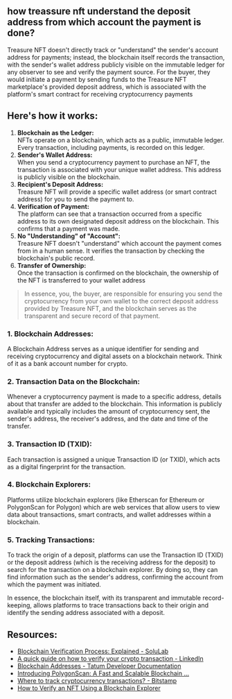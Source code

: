 ## how treassure nft understand the deposit address from which account the payment is done?

Treasure NFT doesn't directly track or "understand" the sender's account address for payments; instead, the blockchain itself records the transaction, with the sender's wallet address publicly visible on the immutable ledger for any observer to see and verify the payment source. For the buyer, they would initiate a payment by sending funds to the Treasure NFT marketplace's provided deposit address, which is associated with the platform's smart contract for receiving cryptocurrency payments


## Here's how it works:
1. **Blockchain as the Ledger:** <br/>
   NFTs operate on a blockchain, which acts as a public, immutable ledger. Every transaction, including payments, is recorded on this ledger.
2. **Sender's Wallet Address:** <br/>
   When you send a cryptocurrency payment to purchase an NFT, the transaction is associated with your unique wallet address. This address is publicly visible on the blockchain.
3. **Recipient's Deposit Address:** <br/>
   Treasure NFT will provide a specific wallet address (or smart contract address) for you to send the payment to.
4. **Verification of Payment:** <br/>
   The platform can see that a transaction occurred from a specific address to its own designated deposit address on the blockchain. This confirms that a payment was made.
5. **No "Understanding" of "Account":** <br/>
   Treasure NFT doesn't "understand" which account the payment comes from in a human sense. It verifies the transaction by checking the blockchain's public record.
6. **Transfer of Ownership:** <br/>
   Once the transaction is confirmed on the blockchain, the ownership of the NFT is transferred to your wallet address

> In essence, you, the buyer, are responsible for ensuring you send the cryptocurrency from your own wallet to the correct deposit address provided by Treasure NFT, and the blockchain serves as the transparent and secure record of that payment. 


### 1. Blockchain Addresses:
A Blockchain Address serves as a unique identifier for sending and receiving cryptocurrency and digital assets on a blockchain network. Think of it as a bank account number for crypto.
### 2. Transaction Data on the Blockchain:
Whenever a cryptocurrency payment is made to a specific address, details about that transfer are added to the blockchain. This information is publicly available and typically includes the amount of cryptocurrency sent, the sender's address, the receiver's address, and the date and time of the transfer.

### 3. Transaction ID (TXID): 
Each transaction is assigned a unique Transaction ID (or TXID), which acts as a digital fingerprint for the transaction.
### 4. Blockchain Explorers: 
Platforms utilize blockchain explorers (like Etherscan for Ethereum or PolygonScan for Polygon) which are web services that allow users to view data about transactions, smart contracts, and wallet addresses within a blockchain.
### 5. Tracking Transactions: 
To track the origin of a deposit, platforms can use the Transaction ID (TXID) or the deposit address (which is the receiving address for the deposit) to search for the transaction on a blockchain explorer. By doing so, they can find information such as the sender's address, confirming the account from which the payment was initiated. 

In essence, the blockchain itself, with its transparent and immutable record-keeping, allows platforms to trace transactions back to their origin and identify the sending address associated with a deposit.



## Resources:
- [Blockchain Verification Process: Explained - SoluLab](https://www.solulab.com/how-blockchain-verification-work/)
- [A quick guide on how to verify your crypto transaction - LinkedIn](https://www.linkedin.com/pulse/quick-guide-how-verify-your-crypto-transaction-simplyfisofttech/)
- [Blockchain Addresses - Tatum Developer Documentation](https://docs.tatum.io/docs/introducing-blockchain-addresses#:~:text=A%20Blockchain%20Address%20is%20a,funds%20stored%20at%20that%20address.)
- [Introducing PolygonScan: A Fast and Scalable Blockchain ...](https://polygon.technology/blog/introducing-polygonscan-a-fast-and-scalable-blockchain-explorer-for-polygon-powered-by-etherscan#:~:text=Protocol%20Research%20&%20Development-,Introducing%20PolygonScan:%20A%20Fast%20and%20Scalable%20Blockchain%20Explorer%20for%20Polygon,or%20playing%20your%20favourite%20game.)
- [Where to track cryptocurrency transactions? - Bitstamp](https://www.bitstamp.net/en-gb/learn/blockchain/where-to-track-cryptocurrency-transactions/)
- [How to Verify an NFT Using a Blockchain Explorer](https://docs.tatum.io/docs/introducing-blockchain-addresses#:~:text=A%20Blockchain%20Address%20is%20a,funds%20stored%20at%20that%20address.)





